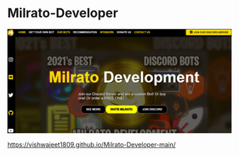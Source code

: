 # Milrato-Developer
<img src="mil.png"/>


https://vishwajeet1809.github.io/Milrato-Developer-main/
